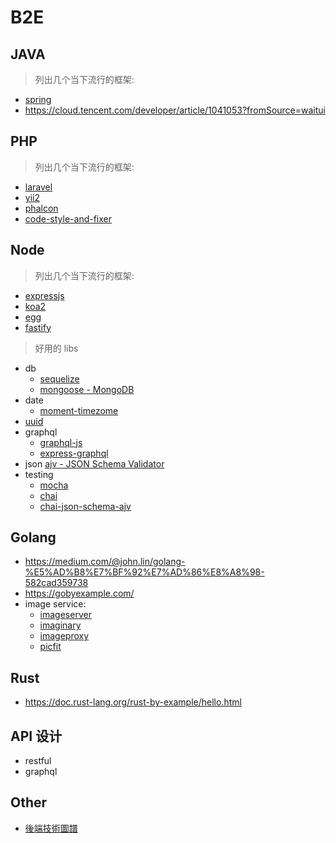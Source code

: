 # B2E

## JAVA

> 列出几个当下流行的框架:

- [spring](https://github.com/spring-projects/spring-framework)
- https://cloud.tencent.com/developer/article/1041053?fromSource=waitui

## PHP

> 列出几个当下流行的框架:

- [laravel](/b2e/php/laravel.md#laravel)
- [yii2](/b2e/php/yii2.md#yii2)
- [phalcon](/b2e/php/phalcon.md#phalcon)
- [code-style-and-fixer](/b2e/php/code-style-and-fixer.md#code-style-and-fixer)

## Node

> 列出几个当下流行的框架:

- [expressjs](/b2e/node/expressjs.md)
- [koa2](/b2e/node/koa2.md)
- [egg](/b2e/node/egg.md)
- [fastify](/b2e/node/fastify.md)

> 好用的 libs

- db
  - [sequelize](https://github.com/sequelize/sequelize)
  - [mongoose - MongoDB](https://github.com/Automattic/mongoose/)
- date
  - [moment-timezome](https://github.com/moment/moment-timezone/)
- [uuid](https://github.com/kelektiv/node-uuid)
- graphql
  - [graphql-js](https://github.com/graphql/graphql-js)
  - [express-graphql](https://github.com/graphql/express-graphql)
- json
  [ajv - JSON Schema Validator](https://github.com/epoberezkin/ajv)
- testing
  - [mocha](https://github.com/mochajs/mocha)
  - [chai](https://github.com/chaijs/chai)
  - [chai-json-schema-ajv](https://github.com/up9cloud/chai-json-schema-ajv)

## Golang
- https://medium.com/@john.lin/golang-%E5%AD%B8%E7%BF%92%E7%AD%86%E8%A8%98-582cad359738
- https://gobyexample.com/
- image service:
  - [imageserver](https://github.com/pierrre/imageserver)
  - [imaginary](https://github.com/h2non/imaginary)
  - [imageproxy](https://github.com/willnorris/imageproxy)
  - [picfit](https://github.com/thoas/picfit)

## Rust
- https://doc.rust-lang.org/rust-by-example/hello.html

## API 设计
- restful
- graphql

## Other
- [後端技術圖譜](https://github.com/xingshaocheng/architect-awesome)
